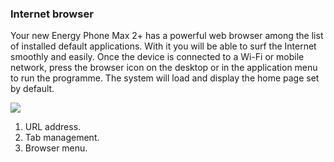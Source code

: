 ### Internet browser

Your new Energy Phone Max 2+ has a powerful web browser among the list of installed default applications. With it you will be able to surf the Internet smoothly and easily.
Once the device is connected to a Wi-Fi or mobile network, press the browser icon on the desktop or in the application menu to run the programme. The system will load and display the home page set by default.

![](http://static.energysistem.com/images/manuals/42689/57f378c91f889.jpg)

1. URL address.
2. Tab management.
3. Browser menu.

